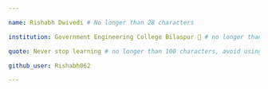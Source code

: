 ```yaml
---

name: Rishabh Dwivedi # No longer than 28 characters

institution: Government Engineering College Bilaspur 🚩 # no longer than 58 characters

quote: Never stop learning # no longer than 100 characters, avoid using quotes(") to guarantee the format remains the same.

github_user: Rishabh062

---
```

